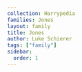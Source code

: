```yaml
---
collection: Harrypedia
families: Jones
layout: family
title: Jones
author: Luke Schierer
tags: ["family"]
sidebar:
  order: 1
---
```

